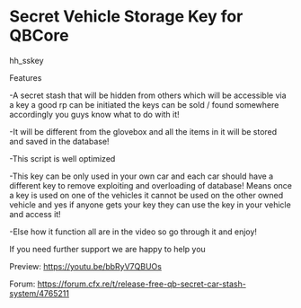 # Secret Vehicle Storage Key for QBCore
hh_sskey

Features

-A secret stash that will be hidden from others which will be accessible via a key a good rp can be initiated the keys can be sold / found somewhere accordingly you guys know what to do with it!

-It will be different from the glovebox and all the items in it will be stored and saved in the database!

-This script is well optimized

-This key can be only used in your own car and each car should have a different key to remove exploiting and overloading of database! Means once a key is used on one of the vehicles it cannot be used on the other  owned vehicle and yes if anyone gets your key they can use the key in your vehicle and access it!

-Else how it function all are in the video so go through it and enjoy! 

If you need further support we are happy to help you

 Preview: https://youtu.be/bbRyV7QBUOs
 
 Forum:  https://forum.cfx.re/t/release-free-qb-secret-car-stash-system/4765211



